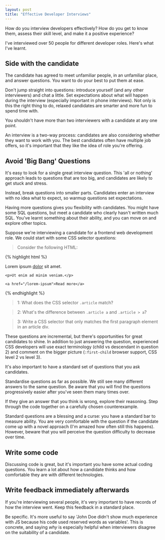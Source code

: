 ```yaml
--- 
layout: post
title: "Effective Developer Interviews"
---
```


How do you interview developers effectively? How do you get to know
them, assess their skill level, and make it a positive experience?

I've interviewed over 50 people for different developer roles. Here's
what I've learnt.

## Side with the candidate

The candidate has agreed to meet unfamiliar people, in an unfamiliar
place, and answer questions. You want to do your best to put them at
ease.

Don't jump straight into questions: introduce yourself (and any other
interviewers) and chat a little. Set expectations about what will
happen during the interview (especially important in phone
interviews).  Not only is this the right thing to do, relaxed
candidates are smarter and more fun to spend time with.

You shouldn't have more than two interviewers with a candidate at any
one point.

An interview is a two-way process: candidates are also considering
whether they want to work with you. The best candidates often have
multiple job offers, so it's important that they like the idea of role
you're offering.

## Avoid 'Big Bang' Questions

It's easy to look for a single great interview question. This 'all or
nothing' approach leads to questions that are too big, and candidates
are likely to get stuck and stress.

Instead, break questions into smaller parts. Candidates enter an
interview with no idea what to expect, so warmup questions set
expectations.

Having more questions gives you flexibility with candidates. You might
have some SQL questions, but meet a candidate who clearly hasn't
written much SQL. You've learnt something about their ability, and you
can move on and explore other topics.

Suppose we're interviewing a candidate for a frontend web development
role. We could start with some CSS selector questions:

> Consider the following HTML:

{% highlight html %}
<div class="article">
    <p>Lorem ipsum <a href="/dolor">dolor</a> sit amet.</p>

    <p>Ut enim ad minim veniam.</p>

    <a href="/lorem-ipsum">Read more</a>
</div>
{% endhighlight %}

> 1: What does the CSS selector `.article` match?

> 2: What's the difference between `.article a` and `.article > a`?

> 3: Write a CSS selector that only matches the first paragraph
element in an article div.

These questions are incremental, but there's opportunities for great
candidates to shine. In addition to just answering the question,
experienced CSS developers will use exact terminology (child vs
descendant in question 2) and comment on the bigger picture
(`:first-child` browser support, CSS level 2 vs level 3).

It's also important to have a standard set of questions that you ask
candidates. 

Standardise questions as far as possible. We still see many different
answers to the same question. Be aware that you will find the
questions progressively easier after you've seen them many times over.

If they give an answer that you think is wrong, explore their
reasoning. Step through the code together on a carefully chosen
counterexample.

Standard questions are a blessing and a curse: you have a standard bar
to measure ability. You are very comfortable with the question if the
candidate come up with a novel approach (I'm amazed how often still
this happens). However, beware that you will perceive the question
difficulty to decrease over time.

## Write some code

Discussing code is great, but it's important you have some actual
coding questions. You learn a lot about how a candidate thinks and how
comfortable they are with different technologies.

## Write feedback immediately afterwards

If you're interviewing several people, it's very important to have
records of how the interview went. Keep this feedback in a standard
place.

Be specific. It's more useful to say 'John Doe didn't show much
experience with JS because his code used reserved words as
variables'. This is concrete, and saying *why* is especially helpful
when interviewers disagree on the suitability of a candidate.
